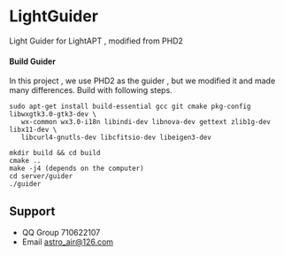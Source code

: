 LightGuider
========
Light Guider for LightAPT , modified from PHD2

#### Build Guider

In this project , we use PHD2 as the guider , but we modified it and made many differences. Build with following steps.

```
sudo apt-get install build-essential gcc git cmake pkg-config libwxgtk3.0-gtk3-dev \
   wx-common wx3.0-i18n libindi-dev libnova-dev gettext zlib1g-dev libx11-dev \
   libcurl4-gnutls-dev libcfitsio-dev libeigen3-dev
```

```
mkdir build && cd build
cmake ..
make -j4 (depends on the computer)
cd server/guider
./guider
```

## Support

+ QQ Group 710622107
+ Email astro_air@126.com
